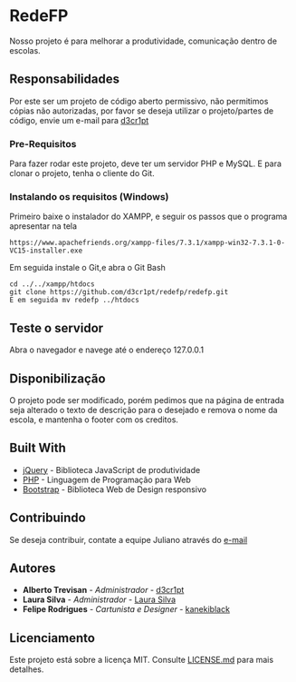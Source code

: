 # RedeFP

Nosso projeto é para melhorar a produtividade, comunicação dentro de escolas.

## Responsabilidades

Por este ser um projeto de código aberto permissivo, não permitimos cópias não autorizadas, por favor se deseja utilizar o projeto/partes de código, envie um e-mail para [d3cr1pt](mailto:mineplay152@gmail.com)

### Pre-Requisitos

Para fazer rodar este projeto, deve ter um servidor PHP e MySQL.
E para clonar o projeto, tenha o cliente do Git.

### Instalando os requisitos (Windows)

Primeiro baixe o instalador do XAMPP, e seguir os passos que o programa apresentar na tela

```
https://www.apachefriends.org/xampp-files/7.3.1/xampp-win32-7.3.1-0-VC15-installer.exe
```

Em seguida instale o Git,e abra o Git Bash

```
cd ../../xampp/htdocs
git clone https://github.com/d3cr1pt/redefp/redefp.git
E em seguida mv redefp ../htdocs
```

## Teste o servidor

Abra o navegador e navege até o endereço 127.0.0.1

## Disponibilização

O projeto pode ser modificado, porém pedimos que na página de entrada seja alterado o texto de descrição para o desejado e remova o nome da escola, e mantenha o footer com os creditos.

## Built With

* [jQuery](https://jquery.com) - Biblioteca JavaScript de produtividade
* [PHP](http://www.php.net) - Linguagem de Programação para Web
* [Bootstrap](http://getbootstrap.com/) - Biblioteca Web de Design responsivo

## Contribuindo

Se deseja contribuir, contate a equipe Juliano através do [e-mail](mailto:mineplay152@gmail.com)

## Autores

* **Alberto Trevisan** - *Administrador* - [d3cr1pt](https://github.com/d3cr1pt)
* **Laura Silva** - *Administrador* - [Laura Silva](https://www.facebook.com/profile.php?id=100010415355189)
* **Felipe Rodrigues** - *Cartunista e Designer* - [kanekiblack](https://github.com/kanekiblack)

## Licenciamento

Este projeto está sobre a licença MIT. Consulte [LICENSE.md](LICENSE.md) para mais detalhes.
